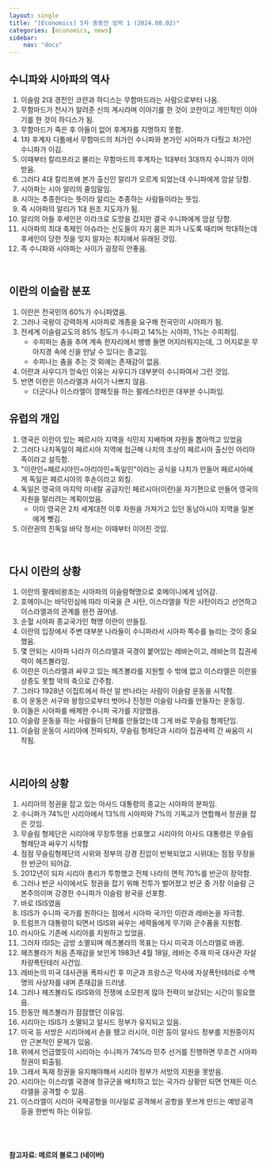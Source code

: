 ```yaml
---
layout: single
title: "[Economics] 5차 중동전 임박 1 (2024.08.02)"
categories: [economics, news]
sidebar:
    nav: "docs"
---
```


## 수니파와 시아파의 역사
1. 이슬람 2대 경전인 코란과 하디스는 무함마드라는 사람으로부터 나옴.
1. 무함마드가 천사가 알려준 신의 계시라며 이야기를 한 것이 코란이고 개인적인 이야기를 한 것이 하디스가 됨.
1. 무함마드가 죽은 후 아들이 없어 후계자를 지명하지 못함.
1. 1차 후계자 다툼에서 무함마드의 처가인 수니파와 본가인 시아파가 다퉜고 처가인 수니파가 이김.
1. 이때부터 칼리프라고 불리는 무함마드의 후계자는 1대부터 3대까지 수니파가 이어 받음.
1. 그러다 4대 칼리프에 본가 출신인 알리가 오르게 되었는데 수니파에게 암살 당함.
1. 시아파는 시아 알리의 줄임말임.
1. 시아는 추종한다는 뜻이라 알리는 추종하는 사람들이라는 뜻임.
1. 즉 시아파의 알리가 1대 원조 지도자가 됨.
1. 알리의 아들 후세인은 이라크로 도망을 갔지만 결국 수니파에게 암살 당함.
1. 시아파의 최대 축제인 아슈라는 신도들이 자기 몸은 피가 나도록 때리며 학대하는데 후세인이 당한 짓을 잊지 말자는 취지에서 유래된 것임.
1. 즉 수니파와 시아파는 사이가 굉장히 안좋음.

<br/>

## 이란의 이슬람 분포
1. 이란은 전국민의 60%가 수니파였음.
1. 그러나 국왕이 강력하게 시아파로 개종을 요구해 전국민이 시아파가 됨.
1. 전세계 이슬람교도의 85% 정도가 수니파고 14%는 시아파, 1%는 수피파임.
    - 수피파는 춤을 추며 계속 한자리에서 뱅뱅 돌면 어지러워지는데, 그 어지로운 무아지경 속에 신을 만날 수 있다는 종교임.
    - 수피나는 춤을 추는 것 외에는 존재감이 없음.
1. 이란과 사우디가 앙숙인 이유는 사우디가 대부분이 수니파여서 그런 것임.
1. 반면 이란은 이스라엘과 사이가 나쁘지 않음.
    - 더군다나 이스라엘이 깡패짓을 하는 팔레스타인은 대부분 수니파임.

## 유럽의 개입
1. 영국은 이란이 있는 페르시아 지역을 식민지 지배하며 자원을 뽑아먹고 있었음
1. 그러다 나치독일이 페르시아 지역에 접근해 나치의 조상이 페르시아 출신인 아리아족이라고 설득함.
1. "이란인=페르시아인=아리아인=독일인"이라는 공식을 나치가 만들어 페르시아에게 독일은 페르시아의 후손이라고 외침.
1. 독일은 영국의 마지막 미네랄 공급지인 페르시아(이란)을 자기편으로 만들어 영국의 자원을 말리려는 계획이었음.
    - 이미 영국은 2차 세계대전 이후 자원을 가져가고 있던 동남아시아 지역을 일본에게 뺏김.
1. 이란권의 친독일 바닥 정서는 이때부터 이어진 것임.

<br/>

## 다시 이란의 상황
1. 이란의 팔레비왕조는 시아파의 이슬람혁명으로 호메이니에게 넘어감.
1. 호메이니는 바닥민심에 따라 미국을 큰 사탄, 이스라엘을 작은 사탄이라고 선언하고 이스라엘과의 관계를 완전 끊어냄.
1. 순혈 시아파 종교국가인 혁명 이란이 만들짐.
1. 이란의 입장에서 주변 대부분 나라들이 수니파라서 시아파 쪽수를 늘리는 것이 중요했음.
1. 몇 안되는 시아파 나라가 이스라엘과 국경이 붙어있는 레바논이고, 레바논의 집권세력이 헤즈볼라임.
1. 이란은 이스라엘과 싸우고 있는 헤즈볼라를 지원할 수 밖에 없고 이스라엘은 이란을 상종도 못할 악의 축으로 간주함.
1. 그러다 1928년 이집트에서 하산 알 반나라는 사람이 이슬람 운동을 시작함.
1. 이 운동은 서구와 왕정으로부터 벗어나 진정한 이슬람 나라를 만들자는 운동임.
1. 이들은 시아파를 배제한 수니파 국가를 지양했음.
1. 이슬람 운동을 하는 사람들이 단체를 만들었는데 그게 바로 무슬림 형제단임.
1. 이슬람 운동이 시리아에 전파되자, 무슬림 형제단과 시리아 집권세력 간 싸움이 시작됨.

<br/>

## 시리아의 상황
1. 시리아의 정권을 잡고 있는 아사드 대통령의 종교는 시아파의 분파임.
1. 수니파가 74%인 시리아에서 13%의 시아파와 7%의 기독교가 연합해서 정권을 잡은 것임.
1. 무슬림 형제단은 시리아에 무장투쟁을 선포했고 시리아의 아사드 대통령은 무슬림 형제단과 싸우기 시작함
1. 점점 무슬림형제단의 시위와 정부의 강경 진압이 반복되었고 시위대는 점점 무장을 한 반군이 되어감.
1. 2012년이 되자 시리아 총리가 투항했고 전체 나라의 면적 70%를 반군이 장악함.
1. 그러나 반군 사이에서도 정권을 잡기 위해 전투가 벌어졌고 반군 중 가장 이슬람 근본주의이며 강경한 수니파가 이슬람 왕국을 선포함.
1. 바로 ISIS였음
1. ISIS가 수니파 국가를 원하다는 점에서 시아파 국가인 이란과 레바논을 자극함.
1. 트럼프가 대통령이 되면서 ISIS와 싸우는 세력들에게 무기와 군수품을 지원함.
1. 러시아도 기존에 시리아를 지원하고 있었음.
1. 그러자 ISIS는 금방 소멸되며 헤즈볼라의 목표는 다시 미국과 이스라엘로 바뀜.
1. 헤즈볼라가 처음 존재감을 보인게 1983년 4월 18일, 레바논 주재 미국 대사관 자살차량폭탄테러 사건임.
1. 레바논의 미국 대사관을 폭파시킨 후 미군과 프랑스군 막사에 자살폭탄테러로 수백명의 사상자를 내며 존재감을 드러냄.
1. 그러나 헤즈볼라도 ISIS와의 전쟁에 소모한게 많아 전력이 보강되는 시간이 필요했음.
1. 한동안 헤즈볼라가 잠잠했던 이유임.
1. 시리아는 ISIS가 소멸되고 알사드 정부가 유지되고 있음.
1. 미국 등 서방은 시리아에서 손을 뗐고 러시아, 이란 등이 알사드 정부를 지원중이지만 근본적인 문제가 있음.
1. 위에서 언급했듯이 시리아는 수니파가 74%라 민주 선거를 진행하면 무조건 시아파 정권이 퇴출됨.
1. 그래서 독재 정권을 유지해야해서 시리아 정부가 서방의 지원을 못받음.
1. 시리아는 이스라엘 국경에 정규군을 배치하고 있는 국가라 상황만 되면 언제든 이스라엘을 공격할 수 있음.
1. 이스라엘이 시리아 국제공항을 미사일로 공격해서 공항을 못쓰게 만드는 예방공격등을 한번씩 하는 이유임. 

<br/>
<br/>

#### 참고자료: 메르의 블로그 (네이버) 